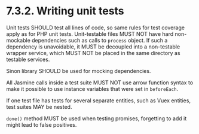 # 7.3.2. Writing unit tests

Unit tests SHOULD test all lines of code, so same rules for test coverage apply as for
PHP unit tests. Unit-testable files MUST NOT have hard non-mockable dependencies
such as calls to `process` object. If such a dependency is unavoidable, it MUST be
decoupled into a non-testable wrapper service, which MUST NOT be placed in the same
directory as testable services.

Sinon library SHOULD be used for mocking dependencies.

All Jasmine calls inside a test suite MUST NOT use arrow function syntax
to make it possible to use instance variables that were set in `beforeEach`.

If one test file has tests for several separate entities, such as Vuex entities,
test suites MAY be nested.

`done()` method MUST be used when testing promises, forgetting to add it might
lead to false positives.
